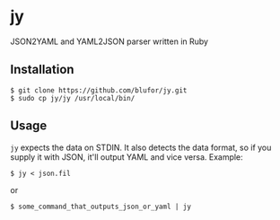 jy
==

JSON2YAML and YAML2JSON parser written in Ruby

Installation
------------
```
$ git clone https://github.com/blufor/jy.git
$ sudo cp jy/jy /usr/local/bin/
```

Usage
-----
```jy``` expects the data on STDIN. It also detects the data format, so if you supply it with JSON, it'll output YAML and vice versa. Example:
```
$ jy < json.fil
```
or
```
$ some_command_that_outputs_json_or_yaml | jy
```
